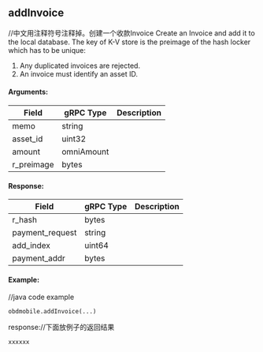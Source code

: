 ## addInvoice
//中文用注释符号注释掉。创建一个收款Invoice
Create an Invoice and add it to the local database. The key of K-V store is the preimage of the hash locker which has to be unique:  
1. Any duplicated invoices are rejected.
2. An invoice must identify an asset ID.  

#### Arguments:
| Field		   |	gRPC Type		|	   Description  |
| -------- 	 |	---------   |    ---------    |  
| memo	     |	string		  |	                |  
| asset_id   |	uint32		  |                 |  
| amount     |	omniAmount  |                 | 
| r_preimage |	bytes   |                 | 


#### Response:
| Field		         |	gRPC Type		|	   Description  |
| -------- 	       |	---------   |    ---------    |  
| r_hash	         |	bytes		    |	                |  
| payment_request  |	string		  |                 |  
| add_index        |	uint64      |                 | 
| payment_addr     |	bytes       |                 | 

#### Example:

//java code example
```
obdmobile.addInvoice(...)
```

response://下面放例子的返回结果 
```
xxxxxx
```


